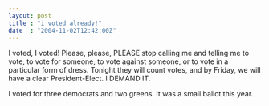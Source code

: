 ```yaml
---
layout: post
title : "i voted already!"
date  : "2004-11-02T12:42:00Z"
---
```

I voted, I voted!  Please, please, PLEASE stop calling me and telling me to vote, to vote for someone, to vote against someone, or to vote in a particular form of dress.  Tonight they will count votes, and by Friday, we will have a clear President-Elect.  I DEMAND IT.

I voted for three democrats and two greens.  It was a small ballot this year.

